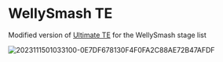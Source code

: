 # WellySmash TE

Modified version of [Ultimate TE](https://gamebanana.com/mods/292775) for the WellySmash stage list

![2023111501033100-0E7DF678130F4F0FA2C88AE72B47AFDF](https://github.com/sticks-stuff/WellySmash-TE/assets/4157860/b69a7642-41c1-4605-a901-692fef304e6b)
